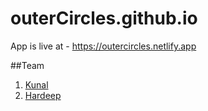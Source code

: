 # outerCircles.github.io
App is live at - https://outercircles.netlify.app

##Team
1. [Kunal](https://github.com/kunal-93)
2. [Hardeep](https://github.com/HardeepSiyan)

